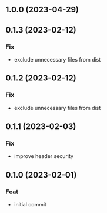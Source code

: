 ## 1.0.0 (2023-04-29)

## 0.1.3 (2023-02-12)

### Fix

- exclude unnecessary files from dist

## 0.1.2 (2023-02-12)

### Fix

- exclude unnecessary files from dist

## 0.1.1 (2023-02-03)

### Fix

- improve header security

## 0.1.0 (2023-02-01)

### Feat

- initial commit
